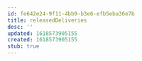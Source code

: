 ```yaml
---
id: fe642e24-9f11-4bb9-b3e6-efb5eba36e7b
title: releasedDeliveries
desc: ''
updated: 1618573905155
created: 1618573905155
stub: true
---
```


